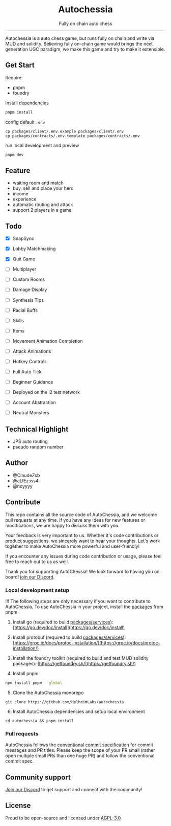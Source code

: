 

<div align="center">
<h1>Autochessia</h1>
<p>Fully on chain auto chess</p>
</div>

--------

Autochessia is a auto chess game, but runs fully on chain and write via MUD and solidity. Believing fully on-chain game would brings the next generation UGC paradigm, we make this game and try to make it extensible.

## Get Start

Require:

- pnpm
- foundry

Install dependencies

```bash
pnpm install
```

config default `.env`

```shell
cp packages/client/.env.example packages/client/.env
cp packages/contracts/.env.template packages/contracts/.env
```

run local development and preview

```bash
pnpm dev
```


## Feature

- waiting room and match
- buy, sell and place your hero
- income
- experience
- automatic routing and attack
- support 2 players in a game


## Todo

- [x] SnapSync
- [x] Lobby Matchmaking 
- [x] Quit Game 
- [ ] Multiplayer 
- [ ] Custom Rooms
- [ ] Damage Display
- [ ] Synthesis Tips 
- [ ] Racial Buffs
- [ ] Skills
- [ ] Items
- [ ] Movement Animation Completion 
- [ ] Attack Animations
- [ ] Hotkey Controls
- [ ] Full Auto Tick
- [ ] Beginner Guidance 
- [ ] Deployed on the l2 test network
- [ ] Account Abstraction
- [ ] Neutral Monsters




## Technical Highlight

- JPS auto routing
- pseudo random number

## Author

- @ClaudeZsb
- @aLIEzsss4
- @noyyyy

## Contribute

This repo contains all the source code of AutoChessia, and we welcome pull requests at any time. If you have any ideas for new features or modifications, we are happy to discuss them with you.

Your feedback is very important to us. Whether it's code contributions or product suggestions, we sincerely want to hear your thoughts. Let's work together to make AutoChessia more powerful and user-friendly!

If you encounter any issues during code contribution or usage, please feel free to reach out to us as well.

Thank you for supporting AutoChessia! We look forward to having you on board!
 [join our Discord]( https://discord.gg/Qget5JQHtr).

### Local development setup

!!!
The following steps are only necessary if you want to contribute to AutoChessia. To use AutoChessia in your project, install the [packages](#packages) from pnpm 

1. Install go (required to build [packages/services](packages/services/)): [https://go.dev/doc/install](https://go.dev/doc/install)

2. Install protobuf (required to build [packages/services](packages/services/)): [https://grpc.io/docs/protoc-installation/](https://grpc.io/docs/protoc-installation/)

3. Install the foundry toolkit (required to build and test MUD solidity packages): [https://getfoundry.sh/](https://getfoundry.sh/)

4. Install pnpm

```bash
npm install pnpm --global
```

5. Clone the AutoChessia monorepo

```
git clone https://github.com/HelheimLabs/autochessia
```

6. Install AutoChessia dependencies and setup local environment

```
cd autochessia && pnpm install
```

### Pull requests

AutoChessia follows the [conventional commit specification](https://www.conventionalcommits.org/en/v1.0.0/) for commit messages and PR titles. Please keep the scope of your PR small (rather open multiple small PRs than one huge PR) and follow the conventional commit spec.

## Community support

[Join our Discord](https://discord.gg/Qget5JQHtr) to get support and connect with the community!


## License

Proud to be open-source and licensed under [AGPL-3.0](./LICENSE)
